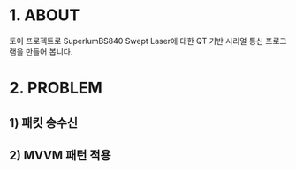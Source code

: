 # 1. ABOUT
토이 프로젝트로 SuperlumBS840 Swept Laser에 대한 QT 기반 시리얼 통신 프로그램을 만들어 봅니다.

# 2. PROBLEM
## 1) 패킷 송수신

## 2) MVVM 패턴 적용

